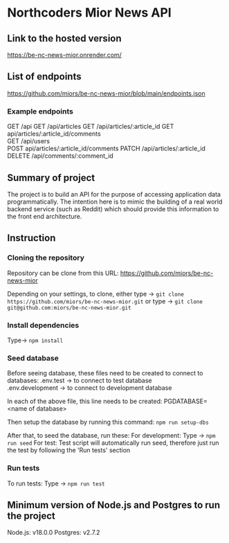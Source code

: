 # Northcoders Mior News API

## Link to the hosted version

https://be-nc-news-mior.onrender.com/

## List of endpoints

https://github.com/miors/be-nc-news-mior/blob/main/endpoints.json

### Example endpoints

GET /api
GET /api/articles
GET /api/articles/:article_id
GET api/articles/:article_id/comments  
GET /api/users  
POST api/articles/:article_id/comments
PATCH /api/articles/:article_id  
DELETE /api/comments/:comment_id

## Summary of project

The project is to build an API for the purpose of accessing application data programmatically. The intention here is to mimic the building of a real world backend service (such as Reddit) which should provide this information to the front end architecture.

## Instruction

### Cloning the repository

Repository can be clone from this URL:
https://github.com/miors/be-nc-news-mior

Depending on your settings, to clone, either type -> `git clone https://github.com/miors/be-nc-news-mior.git`
or
type -> `git clone git@github.com:miors/be-nc-news-mior.git`

### Install dependencies

Type-> `npm install`

### Seed database

Before seeing database, these files need to be created to connect to databases:
.env.test -> to connect to test database  
.env.development -> to connect to development database

In each of the above file, this line needs to be created:
PGDATABASE=\<name of database\>

Then setup the database by running this command:
`npm run setup-dbs`

After that, to seed the database, run these:
For development: Type -> `npm run seed`
For test: Test script will automatically run seed, therefore just run the test by following the 'Run tests' section

### Run tests

To run tests: Type -> `npm run test`

## Minimum version of Node.js and Postgres to run the project

Node.js: v18.0.0
Postgres: v2.7.2
